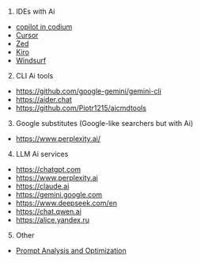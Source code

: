 1. IDEs with Ai
* [copilot in codium](https://github.com/VSCodium/vscodium/discussions/1487)
* [Cursor](https://www.cursor.com/)
* [Zed](https://zed.dev/)
* [Kiro](https://kiro.dev/blog/introducing-kiro/)
* [Windsurf](https://windsurf.com/download/editor?os=linux)


2. CLI Ai tools
* https://github.com/google-gemini/gemini-cli
* https://aider.chat
* https://github.com/Piotr1215/aicmdtools


3. Google substitutes (Google-like searchers but with Ai)
* https://www.perplexity.ai/


4. LLM Ai services
* https://chatgpt.com
* https://www.perplexity.ai
* https://claude.ai
* https://gemini.google.com
* https://www.deepseek.com/en
* https://chat.qwen.ai
* https://alice.yandex.ru


5. Other
* [Prompt Analysis and Optimization](https://promptessor.com/prompt/new)
